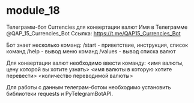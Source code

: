 # module_18

Телеграмм-бот Currencies для конвертации валют
Имя в Телеграмме @QAP_15_Currencies_Bot
Ссылка: https://t.me/QAP15_Currencies_Bot

Бот знает несколько команд:
/start - приветствие, инструкция, список команд
/help - вывод меню команд
/values - вывод списка валют

Для конвертации валют необходимо ввести команду:
<имя валюты, цену которой вы хотите узнать> <имя валюты в которую хотите перевести> <количество переводимой валюты>

Для работы с данным телеграм-ботом необходимо установить библиотеки requests и PyTelegramBotAPI.
